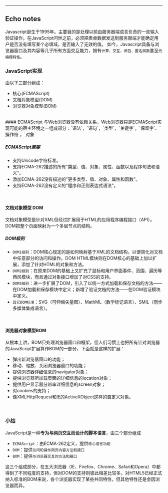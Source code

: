 <hr>

Echo notes
---
Javascript诞生于1995年。主要目的是处理以前由服务器端语言负责的一些输入验证操作。在JavaScript问世之前，必须把表单数据发送到服务器端才能确定用户是否没有填写某个必填域，是否输入了无效的值。
如今，Javascript具备与浏览器窗口及其内容等几乎所有方面交互能力，拥有`计算、交互，闭包、匿名函数`甚至`元编程特性`。

### JavaScript实现
由以下三部分组成：
* 核心(ECMAScript)
* 文档对象模型(DOM)
* 浏览器对象模型(BOM)

<br/>
#### ECMAScript
与Web浏览器没有依赖关系，Web浏览器只是ECMAScript实现可能的宿主环境之一组成部分：`语法`，`语句`，`类型`，`关键字`，`保留字`、`操作符`，`对象`

##### ECMAScript兼容
* 支持Unicode字符标准。
* 支持ECMA-262描述的所有"类型、值、对象、属性、函数以及程序句法和语义"。
* 添加ECMA-262没有描述的"更多类型、值、对象、属性和函数"。
* 支持ECMA-262没有定义的"程序和正则表达式语法"。

<br/>

#### 文档对象模型 DOM
文档对象模型是针对XML但经过扩展用于HTML的应用程序编程接口（API）。DOM把整个页面映射为一个多层节点的结构。
##### DOM级别
* `DOM1级别`：DOM核心规定的是如何映射基于XML的文档结构，以便简化对文档中任意部分的访问和操作。DOM HTML模块则在DOM核心的基础上加以扩展，添加了针对HTML的对象和方法。
* `DOM2级别`：在原来DOM的基础上又扩充了鼠标和用户界面事件、范围、遍历等西风模块，而且通过对象接口增加了对CSS的支持。
* `DOM3级别`：进一步扩展了DOM，引入了以统一方式加载和保存文档的方法——在DOM加载和保存模块中定义；新增了验证文档的方法——在DOM验证模块中定义。
* `其它DOM标准`：SVG（可伸缩矢量图）、MathML（数学标记语言）、SMIL（同步多媒体集成语言）。

<br/>

#### 浏览器对象模型BOM
从根本上讲，BOM只处理浏览器窗口和框架，但人们习惯上也把所有针对浏览器的JavaScript扩展算作BOM的一部分，下面就是这样的扩展：
* 弹出新浏览器窗口的功能；
* 移动、缩放、关闭浏览器窗口的功能；
* 提供浏览器详细信息的navigator对象；
* 提供浏览器所加载页面的详细信息的location对象；
* 提供用户显示器分辨率详细信息的screen对象；
* 对cookies的支持；
* 像XMLHttpRequest和IE的ActiveXObject这样的自定义对象。

<br>

### 小结
JavaScript是一种**专为与网页交互而设计的脚本语言**，由三个部分组成
* `ECMAScript`：由ECMA-262定义，提供`核心语言功能`
* `DOM`：提供`访问和操作网页内容方法和接口`
* `BOM`：提供`与浏览器交互的方法和接口`

这三个组成部分，在五大浏览器（IE、Firefox、Chrome、Safari和Opera）中都得到了不同程度的支持，但对DOM的支持则彼此相差比较多，对HTML5已经正式纳入标准的BOM来说，各个浏览器实现了某些共同特性，但其他特性还是会因浏览器而异。







